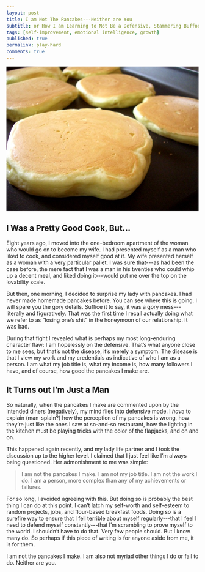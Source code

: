 ```yaml
---
layout: post
title: I am Not The Pancakes---Neither are You
subtitle: or How I am Learning to Not Be a Defensive, Stammering Buffoon
tags: [self-improvement, emotional intelligence, growth]
published: true
permalink: play-hard
comments: true
---
```



![pancakes](/graphics/pancakes.jpg)


## I Was a Pretty Good Cook, But…

Eight years ago, I moved into the one-bedroom apartment of the woman who would
go on to become my wife. I had presented myself as a man who liked to cook, and
considered myself good at it. My wife presented herself as a woman with a very
particular pallet. I was sure that---as had been the case before, the mere fact
that I was a man in his twenties who could whip up a decent meal, and liked
doing it---would put me over the top on the lovability scale.

But then, one morning, I decided to surprise my lady with pancakes. I had never
made homemade pancakes before. You can see where this is going. I will spare you
the gory details. Suffice it to say, it was a gory mess---literally and
figuratively. That was the first time I recall actually doing what we refer to
as “losing one’s shit” in the honeymoon of our relationship. It was bad.

During that fight I revealed what is perhaps my most long-enduring character
flaw: I am hopelessly on the defensive. That’s what anyone close to me sees, but
that’s not the disease, it’s merely a symptom. The disease is that I view my
work and my credentials as indicative of who I am as a person. I am what my job
title is, what my income is, how many followers I have, and of course, how good
the pancakes I make are.

## It Turns out I’m Just a Man

So naturally, when the pancakes I make are commented upon by the intended diners
(negatively), my mind flies into defensive mode. I *have* to explain
(man-splain?) how the perception of my pancakes is wrong, how they’re just like
the ones I saw at so-and-so restaurant, how the lighting in the kitchen must be
playing tricks with the color of the flapjacks, and on and on.

This happened again recently, and my lady life partner and I took the discussion
up to the higher level. I claimed that I just feel like I’m always being
questioned. Her admonishment to me was simple:

> I am not the pancakes I make. I am not my job title. I am not the work I do. I
> am a person, more complex than any of my achievements or failures.

For so long, I avoided agreeing with this. But doing so is probably the best
thing I can do at this point. I can’t latch my self-worth and self-esteem to
random projects, jobs, and flour-based breakfast foods. Doing so is a surefire
way to ensure that I fell terrible about myself regularly---that I feel I need
to defend myself constantly---that I’m scrambling to prove myself to the world.
I shouldn’t have to do that. Very few people should. But I know many do. So
perhaps if this piece of writing is for anyone aside from me, it is for them.

I am not the pancakes I make. I am also not myriad other things I do or fail to
do. Neither are you.
